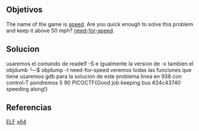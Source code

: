 
## Objetivos
The name of the game is [speed](https://www.youtube.com/watch?v=8piqd2BWeGI). Are you quick enough to solve this problem and keep it above 50 mph? [need-for-speed](https://jupiter.challenges.picoctf.org/static/cd51b2c95be9f3626db6fe6665afb5a3/need-for-speed).

## Solucion
usaremos el comando de readelf -S e igualmente la version de -x
tambien el objdumb 
└─$ objdump -t need-for-speed 
veremos todas las funciones que tiene
usaremos gdb para la solucion de este problema
linea en 938 con control-T pondremos 5 90
PICOCTF{Good job keeping bus #24c43740 speeding along!}

## Referencias
[ELF](https://www.ibm.com/docs/en/ztpf/1.1.0.15?topic=linkage-executable-linking-format-elf)
[x64](https://www.intel.com/content/dam/develop/external/us/en/documents/introduction-to-x64-assembly-181178.pdf)
